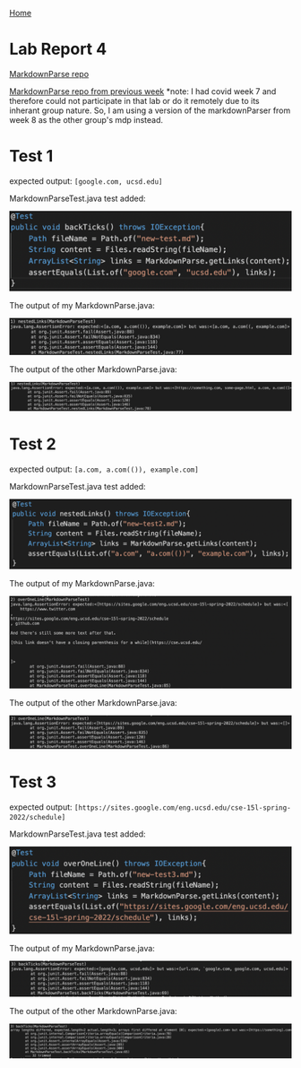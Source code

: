 [Home](../index.md)

# Lab Report 4


[MarkdownParse repo](https://github.com/ravishende/markdown-parser)

[MarkdownParse repo from previous week](https://github.com/ravishende/report4-markdown-parser)
*note: I had covid week 7 and therefore could not participate in that lab or do it remotely due to its inherant group nature. So, I am using a version of the markdownParser from week 8 as the other group's mdp instead.


# Test 1

expected output: `[google.com, ucsd.edu]`

MarkdownParseTest.java test added:

![Image](test1.png)


The output of my MarkdownParse.java:

![Image](my-test1.png)


The output of the other MarkdownParse.java:

![Image](other-test1.png)


# Test 2

expected output: `[a.com, a.com(()), example.com]`

MarkdownParseTest.java test added:

![Image](test2.png)


The output of my MarkdownParse.java:

![Image](my-test2.png)


The output of the other MarkdownParse.java:

![Image](other-test2.png)


# Test 3

expected output: `[https://sites.google.com/eng.ucsd.edu/cse-15l-spring-2022/schedule]`

MarkdownParseTest.java test added:

![Image](test3.png)


The output of my MarkdownParse.java:

![Image](my-test3.png)


The output of the other MarkdownParse.java:

![Image](other-test3.png)